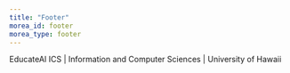 ```yaml
---
title: "Footer"
morea_id: footer
morea_type: footer
---
```


EducateAI ICS  | Information and Computer Sciences | University of Hawaii <br>
<br>


